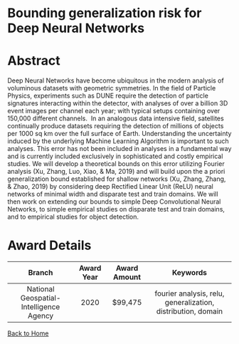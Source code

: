 
Bounding generalization risk for Deep Neural Networks
=====================================================

# Abstract


Deep Neural Networks have become ubiquitous in the modern analysis of voluminous datasets with geometric symmetries. In the field of Particle Physics, experiments such as DUNE require the detection of particle signatures interacting within the detector, with analyses of over a billion 3D event images per channel each year; with typical setups containing over 150,000 different channels.  In an analogous data intensive field, satellites continually produce datasets requiring the detection of millions of objects per 1000 sq km over the full surface of Earth. Understanding the uncertainty induced by the underlying Machine Learning Algorithm is important to such analyses. This error has not been included in analyses in a fundamental way and is currently included exclusively in sophisticated and costly empirical studies. We will develop a theoretical bounds on this error utilizing Fourier analysis (Xu, Zhang, Luo, Xiao, & Ma, 2019) and will build upon the a priori generalization bound established for shallow networks (Xu, Zhang, Zhang, & Zhao, 2019) by considering deep Rectified Linear Unit (ReLU) neural networks of minimal width and disparate test and train domains. We will then work on extending our bounds to simple Deep Convolutional Neural Networks, to simple empirical studies on disparate test and train domains, and to empirical studies for object detection.  

# Award Details

|Branch|Award Year|Award Amount|Keywords|
| :---: | :---: | :---: | :---: |
|National Geospatial-Intelligence Agency|2020|$99,475|fourier analysis, relu, generalization, distribution, domain|
  
  


[Back to Home](https://github.com/chrischow/dod_sbir_awards/DJ/#1851)